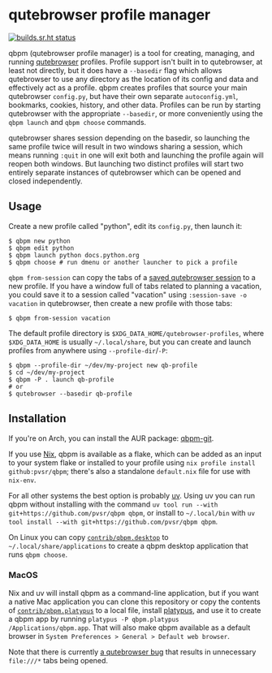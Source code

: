 # qutebrowser profile manager

[![builds.sr.ht status](https://builds.sr.ht/~pvsr/qbpm/commits/main.svg)](https://builds.sr.ht/~pvsr/qbpm/commits/main?)

qbpm (qutebrowser profile manager) is a tool for creating, managing, and running
[qutebrowser](https://github.com/qutebrowser/qutebrowser) profiles. Profile support
isn't built in to qutebrowser, at least not directly, but it does have a `--basedir` flag
which allows qutebrowser to use any directory as the location of its config and
data and effectively act as a profile. qbpm creates profiles that source your
main qutebrowser `config.py`, but have their own separate `autoconfig.yml`, bookmarks, cookies,
history, and other data. Profiles can be run by starting qutebrowser with the
appropriate `--basedir`, or more conveniently using the `qbpm launch` and `qbpm choose` commands.

qutebrowser shares session depending on the basedir, so launching the same
profile twice will result in two windows sharing a session, which means running
`:quit` in one will exit both and launching the profile again will reopen both
windows. But launching two distinct profiles will start two entirely separate
instances of qutebrowser which can be opened and closed independently.

## Usage
Create a new profile called "python", edit its `config.py`, then launch it:
```
$ qbpm new python
$ qbpm edit python
$ qbpm launch python docs.python.org
$ qbpm choose # run dmenu or another launcher to pick a profile
```

`qbpm from-session` can copy the tabs of a [saved qutebrowser
session](https://qutebrowser.org/doc/help/commands.html#session-save) to a new
profile. If you have a window full of tabs related to planning a vacation, you
could save it to a session called "vacation" using `:session-save -o vacation`
in qutebrowser, then create a new profile with those tabs:
```
$ qbpm from-session vacation
```

The default profile directory is `$XDG_DATA_HOME/qutebrowser-profiles`, where
`$XDG_DATA_HOME` is usually `~/.local/share`, but you can create and launch
profiles from anywhere using `--profile-dir`/`-P`:
```
$ qbpm --profile-dir ~/dev/my-project new qb-profile
$ cd ~/dev/my-project
$ qbpm -P . launch qb-profile
# or
$ qutebrowser --basedir qb-profile
```

## Installation
If you're on Arch, you can install the AUR package: [qbpm-git](https://aur.archlinux.org/packages/qbpm-git).

If you use [Nix](https://nixos.org/), qbpm is available as a flake, which
can be added as an input to your system flake or installed to your profile using
`nix profile install github:pvsr/qbpm`; there's also a standalone `default.nix`
file for use with `nix-env`.

For all other systems the best option is probably [uv](https://docs.astral.sh/uv/guides/tools/).
Using uv you can run qbpm without installing with the command
`uv tool run --with git+https://github.com/pvsr/qbpm qbpm`, or install to `~/.local/bin` with
`uv tool install --with git+https://github.com/pvsr/qbpm qbpm`.

On Linux you can copy  [`contrib/qbpm.desktop`](https://raw.githubusercontent.com/pvsr/qbpm/main/contrib/qbpm.desktop)
to `~/.local/share/applications` to create a qbpm desktop application that runs
`qbpm choose`.

### MacOS

Nix and uv will install qbpm as a command-line application, but if you want a
native Mac application you can clone this repository or copy the contents of
[`contrib/qbpm.platypus`](https://raw.githubusercontent.com/pvsr/qbpm/main/contrib/qbpm.platypus)
to a local file, install [platypus](https://sveinbjorn.org/platypus),
and use it to create a qbpm app by running `platypus -P qbpm.platypus /Applications/qbpm.app`.
That will also make qbpm available as a default browser in `System Preferences > General > Default web browser`.

Note that there is currently [a qutebrowser bug](https://github.com/qutebrowser/qutebrowser/issues/3719)
that results in unnecessary `file:///*` tabs being opened.
